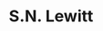 ---
layout: author_page
title: S.N. Lewitt
description: >
    Alex Gude's reviews of books written by S.N. Lewitt.
same_as_urls:
---